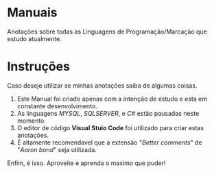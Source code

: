 # Manuais
 Anotações sobre todas as Linguagens de Programação/Marcação que estudo atualmente.

# Instruções
 Caso deseje utilizar se minhas anotações saiba de algumas coisas.
1. Este Manual foi criado apenas com a intenção de estudo e esta em constante desenvolvimento.
2. As linguagens *MYSQL*, *SQLSERVER*, e *C#* estão pausadas neste momento.
3. O editor de código **Visual Stuio Code** foi utilizado para criar estas anotações.
4. É altamente recomendavel que a extensão "*Better comments*" de "*Aaron bond*" seja utilizada.

Enfim, é isso. Aproveite e aprenda o maximo que puder!